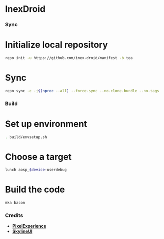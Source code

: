 # InexDroid #

### Sync ###

# Initialize local repository
```bash
repo init -u https://github.com/inex-droid/manifest -b tea
```

# Sync
```bash
repo sync -c -j$(nproc --all) --force-sync --no-clone-bundle --no-tags
```

### Build ###

# Set up environment
```bash
. build/envsetup.sh
```

# Choose a target
```bash
lunch aosp_$device-userdebug
```

# Build the code
```bash
mka bacon
```

### Credits ###
 * [**PixelExperience**](https://github.com/PixelExperience)
 * [**SkylineUI**](https://github.com/SkylineUI)
